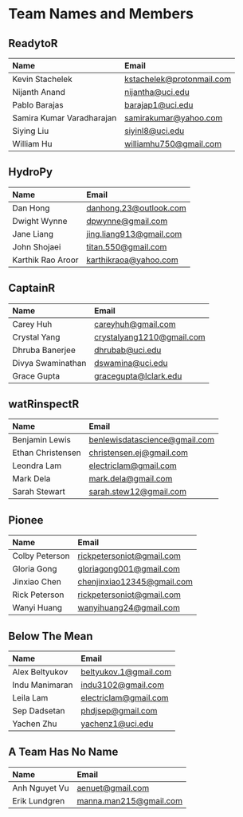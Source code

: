 # Team Names and Members

## ReadytoR

| Name | Email |
| :--  | :--   |
| Kevin Stachelek | kstachelek@protonmail.com |
| Nijanth Anand | nijantha@uci.edu |
| Pablo Barajas | barajap1@uci.edu |
| Samira Kumar Varadharajan | samirakumar@yahoo.com |
| Siying Liu | siyinl8@uci.edu |
| William Hu | williamhu750@gmail.com |

## HydroPy
| Name | Email |
| :--  | :--   |
| Dan Hong | danhong.23@outlook.com |
| Dwight Wynne | dpwynne@gmail.com |
| Jane Liang | jing.liang913@gmail.com |
| John Shojaei | titan.550@gmail.com |
| Karthik Rao Aroor | karthikraoa@yahoo.com |

## CaptainR
| Name | Email |
| :--  | :--   |
| Carey Huh | careyhuh@gmail.com |
| Crystal Yang | crystalyang1210@gmail.com |
| Dhruba Banerjee | dhrubab@uci.edu |
| Divya Swaminathan | dswamina@uci.edu |
| Grace Gupta | gracegupta@lclark.edu | 

## watRinspectR
| Name | Email |
| :--  | :--   |
| Benjamin Lewis | benlewisdatascience@gmail.com | 
| Ethan Christensen | christensen.ej@gmail.com |
| Leondra Lam | electriclam@gmail.com |
| Mark Dela | mark.dela@gmail.com |
| Sarah Stewart | sarah.stew12@gmail.com |

## Pionee
| Name | Email |
| :--  | :--   |
| Colby Peterson | rickpetersoniot@gmail.com |
| Gloria Gong | gloriagong001@gmail.com |
| Jinxiao Chen | chenjinxiao12345@gmail.com |
| Rick Peterson | rickpetersoniot@gmail.com |
| Wanyi Huang | wanyihuang24@gmail.com |

## Below The Mean
| Name | Email |
| :--  | :--   |
| Alex Beltyukov | beltyukov.1@gmail.com |
| Indu Manimaran | indu3102@gmail.com |
| Leila Lam | electriclam@gmail.com |
| Sep Dadsetan | phdjsep@gmail.com |
| Yachen Zhu | yachenz1@uci.edu |

## A Team Has No Name
| Name | Email |
| :--  | :--   |
| Anh Nguyet Vu | aenuet@gmail.com |
| Erik Lundgren | manna.man215@gmail.com |

